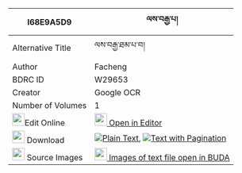 |I68E9A5D9|ལས་བརྒྱ་པ། 
| --- | --- 
|Alternative Title |ལས་བརྒྱ་ཐམ་པ་བ།
|Author| Facheng
|BDRC ID | W29653
|Creator | Google OCR
|Number of Volumes| 1
|<img width="25" src="https://img.icons8.com/color/25/000000/edit-property.png">Edit Online| [<img width="25" src="https://avatars.githubusercontent.com/u/45091458?s=200&v=4"> Open in Editor](http://editor.openpecha.org/I68E9A5D9)
|<img width="25" src="https://img.icons8.com/fluent/48/000000/download-2.png"/>  Download | [![](https://img.icons8.com/color/20/000000/txt.png)Plain Text](https://github.com/Openpecha/I68E9A5D9/releases/download/v1/la_sa_gyapa_plain_I68E9A5D9.zip), [![](https://img.icons8.com/color/20/000000/txt.png)Text with Pagination](https://github.com/Openpecha/I68E9A5D9/releases/download/v1/la_sa_gyapa_pages_I68E9A5D9.zip)
|<img width="25" src="https://img.icons8.com/plasticine/100/000000/pictures-folder.png"/>  Source Images | [<img width="25" src="https://library.bdrc.io/icons/BUDA-small.svg"> Images of text file open in BUDA](https://library.bdrc.io/show/bdr:W29653)